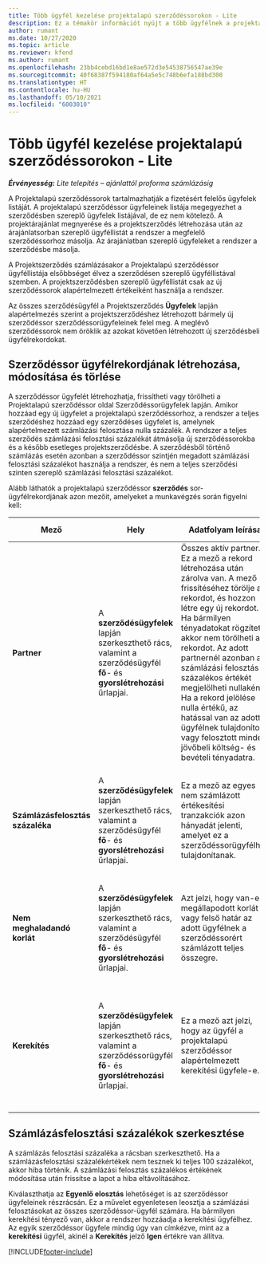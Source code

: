 ```yaml
---
title: Több ügyfél kezelése projektalapú szerződéssorokon - Lite
description: Ez a témakör információt nyújt a több ügyfélnek a projektalapú szerződéssorokon való kezeléséről.
author: rumant
ms.date: 10/27/2020
ms.topic: article
ms.reviewer: kfend
ms.author: rumant
ms.openlocfilehash: 23bb4cebd16bd1e8ae572d3e54538756547ae39e
ms.sourcegitcommit: 40f68387f594180af64a5e5c748b6efa188bd300
ms.translationtype: HT
ms.contentlocale: hu-HU
ms.lasthandoff: 05/10/2021
ms.locfileid: "6003010"
---
```

# <a name="manage-multiple-customers-on-project-based-contract-lines---lite"></a>Több ügyfél kezelése projektalapú szerződéssorokon - Lite

_**Érvényesség:** Lite telepítés – ajánlattól proforma számlázásig_

A Projektalapú szerződéssorok tartalmazhatják a fizetésért felelős ügyfelek listáját. A projektalapú szerződéssor ügyfeleinek listája megegyezhet a szerződésben szereplő ügyfelek listájával, de ez nem kötelező. A projektárajánlat megnyerése és a projektszerződés létrehozása után az árajánlatsorban szereplő ügyféllistát a rendszer a megfelelő szerződéssorhoz másolja. Az árajánlatban szereplő ügyfeleket a rendszer a szerződésbe másolja.

A Projektszerződés számlázásakor a Projektalapú szerződéssor ügyféllistája elsőbbséget élvez a szerződésen szereplő ügyféllistával szemben. A projektszerződésben szereplő ügyféllistát csak az új szerződéssorok alapértelmezett értékeiként használja a rendszer.

Az összes szerződésügyfél a Projektszerződés **Ügyfelek** lapján alapértelmezés szerint a projektszerződéshez létrehozott bármely új szerződéssor szerződéssorügyfeleinek felel meg. A meglévő szerződéssorok nem öröklik az azokat követően létrehozott új szerződésbeli ügyfélrekordokat.

## <a name="create-update-or-delete-a-contract-line-customer-record"></a>Szerződéssor ügyfélrekordjának létrehozása, módosítása és törlése

A szerződéssor ügyfelét létrehozhatja, frissítheti vagy törölheti a Projektalapú szerződéssor oldal Szerződéssorügyfelek lapján. Amikor hozzáad egy új ügyfelet a projektalapú szerződéssorhoz, a rendszer a teljes szerződéshez hozzáad egy szerződéses ügyfelet is, amelynek alapértelmezett számlázási felosztása nulla százalék. A rendszer a teljes szerződés számlázási felosztási százalékát átmásolja új szerződéssorokba és a később esetleges projektszerződésbe. A szerződésből történő számlázás esetén azonban a szerződéssor szintjén megadott számlázási felosztási százalékot használja a rendszer, és nem a teljes szerződési szinten szereplő számlázási felosztási százalékot.

Alább láthatók a projektalapú szerződéssor **szerződés** sor-ügyfélrekordjának azon mezőit, amelyeket a munkavégzés során figyelni kell:

| Mező | Hely | Adatfolyam leírása | Alsóbb rétegbeli hatás |
| --- | --- | --- | --- |
| **Partner** | A **szerződésügyfelek** lapján szerkeszthető rács, valamint a szerződésügyfél **fő**- és **gyorslétrehozási** űrlapjai. | Összes aktív partner. Ez a mező a rekord létrehozása után zárolva van. A mező frissítéséhez törölje a rekordot, és hozzon létre egy új rekordot. Ha bármilyen tényadatokat rögzített, akkor nem törölheti a rekordot. Az adott partnernél azonban a számlázási felosztás százalékos értékét megjelölheti nullaként. Ha a rekord jelölése nulla értékű, az hatással van az adott ügyfélnek tulajdonított vagy felosztott minden jövőbeli költség- és bevételi tényadatra. | Ha a partnerek főlistájából választ partnert, és azt szeretné hozzáadni és menteni, akkor a szerződéssor ügyfelet is felveszi a szerződési ügyfélként. A szerződéssor ügyfeleit a számlák létrehozásakor használja a rendszer. |
| **Számlázásfelosztás százaléka** | A **szerződésügyfelek** lapján szerkeszthető rács, valamint a szerződésügyfél **fő**- és **gyorslétrehozási** űrlapjai. | Ez a mező az egyes nem számlázott értékesítési tranzakciók azon hányadát jelenti, amelyet ez a szerződéssorügyfélhez tulajdonítanak. | A szerződéssor ügyfeleit és a számlázási felosztási százalékértékeket akkor használja a rendszer, ha a jóváhagyás után a rendszer létrehozza a tényleges adatokat, és a számla létrehozásakor. |
| **Nem meghaladandó korlát** | A **szerződésügyfelek** lapján szerkeszthető rács, valamint a szerződésügyfél **fő**- és **gyorslétrehozási** űrlapjai. | Azt jelzi, hogy van-e megállapodott korlát vagy felső határ az adott ügyfélnek a szerződéssorért számlázott teljes összegre. | A szerződéssorügyfélre vonatkozó nem meghaladandó korlátot akkor használja a rendszer, ha a tényleges adatok létrejönnek, és a számlák létrejönnek. |
| **Kerekítés** | A **szerződésügyfelek** lapján szerkeszthető rács, valamint a szerződéssorügyfél **fő**- és **gyorslétrehozási** űrlapjai. | Ez a mező azt jelzi, hogy az ügyfél a projektalapú szerződéssor alapértelmezett kerekítési ügyfele-e. | Ha a számlázás felosztásai százaléka alapján tényleges értéket hoz létre, előfordulhat, hogy némi kerekítési különbség van. Ennek az ügyfélnek tulajdonítja a kerekítési különbözeteket ebben az esetben a rendszerhez. |

## <a name="edit-billing-split-percentages"></a>Számlázásfelosztási százalékok szerkesztése

A számlázás felosztási százaléka a rácsban szerkeszthető. Ha a számlázásfelosztási százalékértékek nem tesznek ki teljes 100 százalékot, akkor hiba történik. A számlázási felosztás százalékos értékének módosítása után frissítse a lapot a hiba eltávolításához.

Kiválaszthatja az **Egyenlő elosztás** lehetőséget is az szerződéssor ügyfeleinek részrácsán. Ez a művelet egyenletesen leosztja a számlázási felosztásokat az összes szerződéssor-ügyfél számára. Ha bármilyen kerekítési tényező van, akkor a rendszer hozzáadja a kerekítési ügyfélhez. Az egyik szerződéssor ügyfele mindig úgy van címkézve, mint az a **kerekítési** ügyfél, akinél a **Kerekítés** jelző **Igen** értékre van állítva.


[!INCLUDE[footer-include](../../includes/footer-banner.md)]